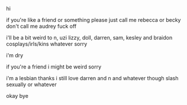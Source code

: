 hi

if you're like a friend or something please just call me rebecca or becky don't call me audrey fuck off

i'll be a bit weird to n, uzi lizzy, doll, darren, sam, kesley and braidon cosplays/irls/kins whatever sorry

i'm dry

if you're a friend i might be weird sorry

i'm a lesbian thanks i still love darren and n and whatever though slash sexually or whatever

okay bye
